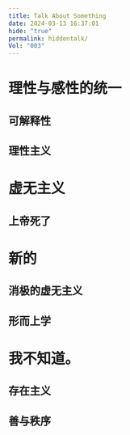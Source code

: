 ```yaml
---
title: Talk About Something
date: 2024-03-13 16:37:01
hide: "true"
permalink: hiddentalk/
Vol: "003"
---
```

# 理性与感性的统一

## 可解释性

## 理性主义

# 虚无主义

## 上帝死了

# 新的

## 消极的虚无主义

## 形而上学

# 我不知道。

## 存在主义

## 善与秩序